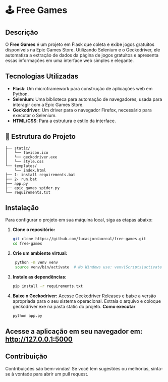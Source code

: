 # 🕹️ Free Games

## Descrição

O **Free Games** é um projeto em Flask que coleta e exibe jogos gratuitos disponíveis na Epic Games Store. Utilizando Selenium e o Geckodriver, ele automatiza a extração de dados da página de jogos gratuitos e apresenta essas informações em uma interface web simples e elegante.

## Tecnologias Utilizadas

- **Flask**: Um microframework para construção de aplicações web em Python.
- **Selenium**: Uma biblioteca para automação de navegadores, usada para interagir com a Epic Games Store.
- **Geckodriver**: Um driver para o navegador Firefox, necessário para executar o Selenium.
- **HTML/CSS**: Para a estrutura e estilo da interface.

## 📁 Estrutura do Projeto

```
├── static/
│   └── favicon.ico
│   └── geckodriver.exe
│   └── style.css
└── templates/
    └── index.html
├── 1- install requirements.bat
├── 2- run.bat
├── app.py
├── epic_games_spider.py
└── requirements.txt        
```

## Instalação

Para configurar o projeto em sua máquina local, siga as etapas abaixo:

1. **Clone o repositório:**
   ```bash
   git clone https://github.com/lucasjordaoreal/free-games.git
   cd free-games
2. **Crie um ambiente virtual:**

   ```bash
    python -m venv venv
    source venv/bin/activate  # No Windows use: venv\Scripts\activate
3. **Instale as dependências:**
    ```bash
    pip install -r requirements.txt
4. **Baixe o Geckodriver:**
    Acesse Geckodriver Releases e baixe a versão apropriada para o seu sistema operacional.
    Extraia o arquivo e coloque geckodriver.exe na pasta static do projeto.
**Como executar**
    ```bash
    python app.py
## Acesse a aplicação em seu navegador em: http://127.0.0.1:5000

## Contribuição
Contribuições são bem-vindas! Se você tem sugestões ou melhorias, sinta-se à vontade para abrir um pull request.
